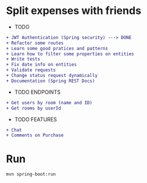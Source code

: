 # Split expenses with friends


* TODO

```diff
+ JWT Authentication (Spring security) ---> DONE
+ Refactor some routes
+ Learn some good pratices and patterns
+ Learn how to filter some properties on entities
+ Write tests
+ Fix date info on entities
+ Validate requests
+ Change status request dynamically
+ Documentation (Spring REST Docs)
```

* TODO ENDPOINTS

```diff
+ Get users by room (name and ID)
+ Get rooms by userId
```

* TODO FEATURES
```diff
+ Chat
+ Comments on Purchase
```

# Run
```
mvn spring-boot:run
```